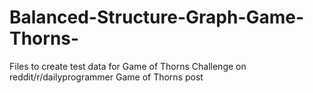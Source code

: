# Balanced-Structure-Graph-Game-Thorns-
Files to create test data for Game of Thorns Challenge on reddit/r/dailyprogrammer Game of Thorns post

